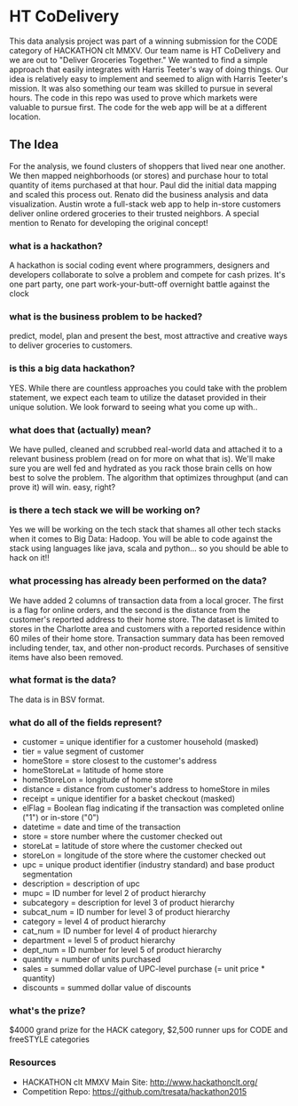 # HT CoDelivery
This data analysis project was part of a winning submission for the CODE category of HACKATHON clt MMXV. Our team name is HT CoDelivery and we are out to "Deliver Groceries Together." We wanted to find a simple approach that easily integrates with Harris Teeter's way of doing things. Our idea is relatively easy to implement and seemed to align with Harris Teeter's mission. It was also something our team was skilled to pursue in several hours. The code in this repo was used to prove which markets were valuable to pursue first. The code for the web app will be at a different location.

## The Idea
For the analysis, we found clusters of shoppers that lived near one another. We then mapped neighborhoods (or stores) and purchase hour to total quantity of items purchased at that hour. Paul did the initial data mapping and scaled this process out. Renato did the business analysis and data visualization. Austin wrote a full-stack web app to help in-store customers deliver online ordered groceries to their trusted neighbors. A special mention to Renato for developing the original concept!

### what is a hackathon?
A hackathon is social coding event where programmers, designers and developers collaborate to solve a problem and compete for cash prizes. It's one part party, one part work-your-butt-off overnight battle against the clock

### what is the business problem to be hacked?
predict, model, plan and present the best, most attractive and creative ways to deliver groceries to customers.

### is this a big data hackathon?
YES. While there are countless approaches you could take with the problem statement, we expect each team to utilize the dataset provided in their unique solution. We look forward to seeing what you come up with..

### what does that (actually) mean?
We have pulled, cleaned and scrubbed real-world data and attached it to a relevant business problem (read on for more on what that is). We'll make sure you are well fed and hydrated as you rack those brain cells on how best to solve the problem. The algorithm that optimizes throughput (and can prove it) will win. easy, right?

### is there a tech stack we will be working on?
Yes we will be working on the tech stack that shames all other tech stacks when it comes to Big Data: Hadoop. You will be able to code against the stack using languages like java, scala and python... so you should be able to hack on it!!

### what processing has already been performed on the data?
We have added 2 columns of transaction data from a local grocer. The first is a flag for online orders, and the second is the distance from the customer's reported address to their home store. The dataset is limited to stores in the Charlotte area and customers with a reported residence within 60 miles of their home store. Transaction summary data has been removed including tender, tax, and other non-product records. Purchases of sensitive items have also been removed.

### what format is the data?
The data is in BSV format.

### what do all of the fields represent?
+ customer = unique identifier for a customer household (masked)
+ tier = value segment of customer
+ homeStore = store closest to the customer's address
+ homeStoreLat = latitude of home store
+ homeStoreLon = longitude of home store
+ distance = distance from customer's address to homeStore in miles
+ receipt = unique identifier for a basket checkout (masked)
+ elFlag = Boolean flag indicating if the transaction was completed online ("1") or in-store ("0")
+ datetime = date and time of the transaction
+ store = store number where the customer checked out
+ storeLat = latitude of store where the customer checked out
+ storeLon = longitude of the store where the customer checked out
+ upc = unique product identifier (industry standard) and base product segmentation
+ description = description of upc
+ mupc = ID number for level 2 of product hierarchy
+ subcategory = description for level 3 of product hierarchy
+ subcat_num = ID number for level 3 of product hierarchy
+ category = level 4 of product hierarchy
+ cat_num = ID number for level 4 of product hierarchy
+ department = level 5 of product hierarchy
+ dept_num = ID number for level 5 of product hierarchy
+ quantity = number of units purchased
+ sales = summed dollar value of UPC-level purchase (= unit price * quantity)
+ discounts = summed dollar value of discounts

### what's the prize?
$4000 grand prize for the HACK category, $2,500 runner ups for CODE and freeSTYLE categories

### Resources
+ HACKATHON clt MMXV Main Site: http://www.hackathonclt.org/
+ Competition Repo: https://github.com/tresata/hackathon2015

